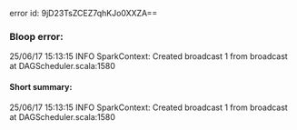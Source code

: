 error id: 9jD23TsZCEZ7qhKJo0XXZA==
### Bloop error:

25/06/17 15:13:15 INFO SparkContext: Created broadcast 1 from broadcast at DAGScheduler.scala:1580
#### Short summary: 

25/06/17 15:13:15 INFO SparkContext: Created broadcast 1 from broadcast at DAGScheduler.scala:1580